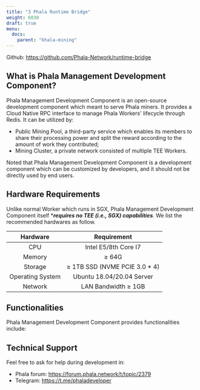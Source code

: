 ```yaml
---
title: "3 Phala Runtime Bridge"
weight: 6030
draft: true
menu:
  docs:
    parent: "khala-mining"
---
```


Github: https://github.com/Phala-Network/runtime-bridge

## What is Phala Management Development Component?

Phala Management Development Component is an open-source development component which meant to serve Phala miners. It provides a Cloud Native RPC interface to manage Phala Workers' lifecycle through Redis. It can be utilized by:

- Public Mining Pool, a third-party service which enables its members to share their processing power and split the reward according to the amount of work they contributed;
- Mining Cluster, a private network consisted of multiple TEE Workers.

Noted that Phala Management Development Component is a development component which can be customized by developers, and it should not be directly used by end users.

## Hardware Requirements

Unlike normal Worker which runs in SGX, Phala Management Development Component itself \***_requires no TEE (i.e., SGX) capabilities_**. We list the recommended hardwares as follow.

|     Hardware     |             Requirement             |
| :--------------: | :---------------------------------: |
|       CPU        |        Intel E5/8th Core I7         |
|      Memory      |             $\geq$ 64G              |
|     Storage      | $\geq$ 1TB SSD (NVME PCIE 3.0 \* 4) |
| Operating System |      Ubuntu 18.04/20.04 Server      |
|     Network      |      LAN Bandwidth $\geq$ 1GB       |

## Functionalities

Phala Management Development Component provides functionalities include:

<!-- TODO.zhe: I think the Worker and Controller accounts have been abandoned -->

<!-- TODO.zhe: we'd better give this a license -->

## Technical Support

Feel free to ask for help during development in:

- Phala forum: https://forum.phala.network/t/topic/2379
- Telegram: https://t.me/phaladeveloper
